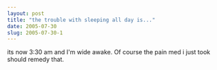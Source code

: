 ```yaml
---
layout: post
title: "the trouble with sleeping all day is..."
date: 2005-07-30
slug: 2005-07-30-1
---
```


its now 3:30 am and I&apos;m wide awake.  Of course the pain med i just took should remedy that.  
